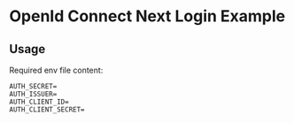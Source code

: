 # OpenId Connect Next Login Example

## Usage

Required env file content:

```
AUTH_SECRET=
AUTH_ISSUER=
AUTH_CLIENT_ID=
AUTH_CLIENT_SECRET=
```
